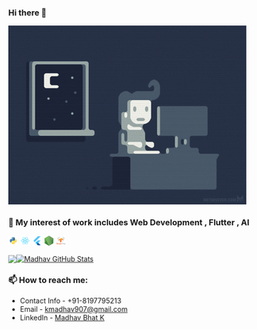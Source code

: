 <head>
<link rel="shortcut icon" type="image/jpg" href="https://icons8.com/icon/1RHO78Nco12i/edit" />
</head>


### Hi there 👋

<img src="coding.gif"  alt="A coding guy"/>

### 🔭 My interest of work  includes Web Development , Flutter , AI




<code><img height="20" src="https://raw.githubusercontent.com/github/explore/80688e429a7d4ef2fca1e82350fe8e3517d3494d/topics/python/python.png"></code>
<code><img height="20" src="https://raw.githubusercontent.com/github/explore/80688e429a7d4ef2fca1e82350fe8e3517d3494d/topics/react/react.png"></code>
<code><img height="20" src="https://raw.githubusercontent.com/github/explore/80688e429a7d4ef2fca1e82350fe8e3517d3494d/topics/flutter/flutter.png"></code>
<code><img height="20" src="https://raw.githubusercontent.com/github/explore/80688e429a7d4ef2fca1e82350fe8e3517d3494d/topics/nodejs/nodejs.png"></code>
<code><img height="20" src="https://raw.githubusercontent.com/github/explore/80688e429a7d4ef2fca1e82350fe8e3517d3494d/topics/tensorflow/tensorflow.png"></code>
<div style='display:flex'>
<a href="https://github.com/kmadhav907">
  <img align="center" src="https://github-readme-stats.vercel.app/api/top-langs/?username=kmadhav907&theme=dark&hide_langs_below=1" />
</a>
<a href="https://github.com/kmadhav907">
  <img align="center" src="https://github-readme-stats-zeta-teal.vercel.app/api?username=kmadhav907&show_icons=true&line_height=27&count_private=true&title_color=ffffff&text_color=c9cacc&icon_color=2bbc8a&hide_border=false&theme=radical" alt="Madhav GitHub Stats" />
</a>
</div>


### 📫 How to reach me: 
- Contact Info - +91-8197795213
- Email - <a href='mailto:kmadhav907@gmail.com'>kmadhav907@gmail.com </a>
- LinkedIn - <a href='https://www.linkedin.com/in/madhav-bhat-k-0042ab1a1/'> Madhav Bhat K </a>
<!--
**kmadhav907/kmadhav907** is a ✨ _special_ ✨ repository because its `README.md` (this file) appears on your GitHub profile.

Here are some ideas to get you started:

- 🔭 I’m currently working on ...
- 🌱 I’m currently learning ...
- 👯 I’m looking to collaborate on ...
- 🤔 I’m looking for help with ...
- 💬 Ask me about ...
- 📫 How to reach me: ...
- 😄 Pronouns: ...
- ⚡ Fun fact: ...
-->
